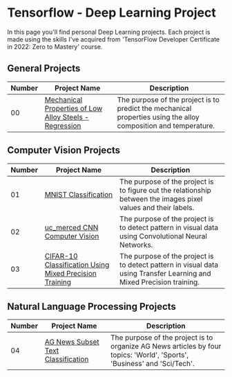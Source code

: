 # Tensorflow - Deep Learning Project

In this page you'll find personal Deep Learning projects.
Each project is made using the skills I've acquired from 'TensorFlow Developer Certificate in 2022: Zero to Mastery' course.

## General Projects
| Number | Project Name | Description |
| ----- |  ----- |  ----- |
| 00 | [Mechanical Properties of Low Alloy Steels - Regression](https://github.com/EladAriel/Tensorflow/blob/main/General%20Projects/Mechanical_Properties_of_Low_Alloy_Steels_Regression.ipynb) | The purpose of the project is to predict the mechanical properties using the alloy composition and temperature. |

## Computer Vision Projects

| Number | Project Name | Description |
| ----- |  ----- |  ----- |
| 01 | [MNIST Classification](https://github.com/EladAriel/Tensorflow/blob/main/Computer%20Vision%20Projects/MNIST_Classification.ipynb) | The purpose of the project is to figure out the relationship between the images pixel values and their labels. |
| 02 | [uc_merced CNN Computer Vision](https://github.com/EladAriel/Tensorflow/blob/main/Computer%20Vision%20Projects/Tensorflow_uc_merced_dataset_CNN_Computer_Vision.ipynb) | The purpose of the project is to detect pattern in visual data using Convolutional Neural Networks. |
| 03 | [CIFAR-10 Classification Using Mixed Precision Training](https://github.com/EladAriel/Tensorflow/blob/main/Computer%20Vision%20Projects/CIFAR_10_Classification_with_Tensorflow.ipynb) | The purpose of the project is to detect pattern in visual data using Transfer Learning and Mixed Precision training. |

## Natural Language Processing Projects

| Number | Project Name | Description |
| ----- |  ----- |  ----- |
| 04 | [AG News Subset Text Classification](https://github.com/EladAriel/Tensorflow/blob/main/Natural%20Language%20Processing%20Projects/ag_news_subset_NLP.ipynb) | The purpose of the project is to organize AG News articles by four topics: 'World', 'Sports', 'Business' and 'Sci/Tech'. |
